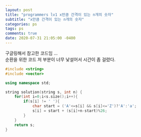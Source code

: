 ```yaml
---
layout: post
title: "programmers lv1 x만큼 간격이 있는 n개의 숫자"
subtitle: "x만큼 간격이 있는 n개의 숫자"
categories: ps
tags: ps
comments: true
date: 2020-07-31 21:05:00 -0400
---
```


구글링해서 참고한 코드임 ...  
순환을 위한 코드 저 부분이 너무 낯설어서 시간이 좀 걸렸다.  

```cpp
#include <string>
#include <vector>

using namespace std;

string solution(string s, int n) {
    for(int i=0;i<s.size();i++){
        if(s[i] != ' '){
            char start = ('A'<=s[i] && s[i]<='Z')?'A':'a';
            s[i] = start + (s[i]+n-start)%26;
        }
    }
    return s;
}
```